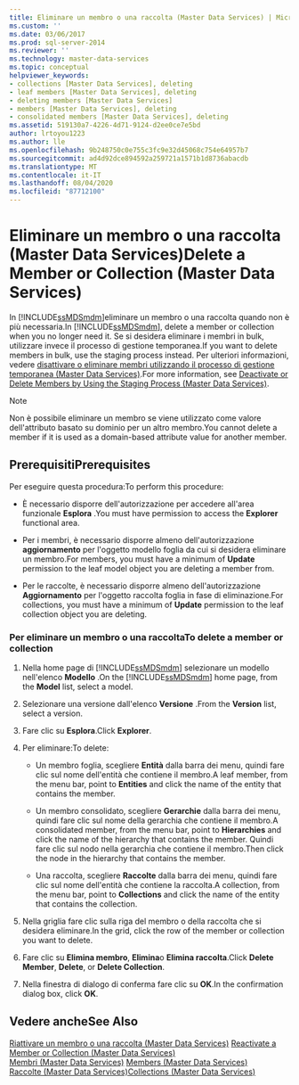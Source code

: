 ```yaml
---
title: Eliminare un membro o una raccolta (Master Data Services) | Microsoft Docs
ms.custom: ''
ms.date: 03/06/2017
ms.prod: sql-server-2014
ms.reviewer: ''
ms.technology: master-data-services
ms.topic: conceptual
helpviewer_keywords:
- collections [Master Data Services], deleting
- leaf members [Master Data Services], deleting
- deleting members [Master Data Services]
- members [Master Data Services], deleting
- consolidated members [Master Data Services], deleting
ms.assetid: 519130a7-4226-4d71-9124-d2ee0ce7e5bd
author: lrtoyou1223
ms.author: lle
ms.openlocfilehash: 9b248750c0e755c3fc9e32d45068c754e64957b7
ms.sourcegitcommit: ad4d92dce894592a259721a1571b1d8736abacdb
ms.translationtype: MT
ms.contentlocale: it-IT
ms.lasthandoff: 08/04/2020
ms.locfileid: "87712100"
---
```

# <a name="delete-a-member-or-collection-master-data-services"></a><span data-ttu-id="d0ef9-102">Eliminare un membro o una raccolta (Master Data Services)</span><span class="sxs-lookup"><span data-stu-id="d0ef9-102">Delete a Member or Collection (Master Data Services)</span></span>
  <span data-ttu-id="d0ef9-103">In [!INCLUDE[ssMDSmdm](../includes/ssmdsmdm-md.md)]eliminare un membro o una raccolta quando non è più necessaria.</span><span class="sxs-lookup"><span data-stu-id="d0ef9-103">In [!INCLUDE[ssMDSmdm](../includes/ssmdsmdm-md.md)], delete a member or collection when you no longer need it.</span></span> <span data-ttu-id="d0ef9-104">Se si desidera eliminare i membri in bulk, utilizzare invece il processo di gestione temporanea.</span><span class="sxs-lookup"><span data-stu-id="d0ef9-104">If you want to delete members in bulk, use the staging process instead.</span></span> <span data-ttu-id="d0ef9-105">Per ulteriori informazioni, vedere [disattivare o eliminare membri utilizzando il processo di gestione temporanea &#40;Master Data Services&#41;](add-update-and-delete-data-master-data-services.md).</span><span class="sxs-lookup"><span data-stu-id="d0ef9-105">For more information, see [Deactivate or Delete Members by Using the Staging Process &#40;Master Data Services&#41;](add-update-and-delete-data-master-data-services.md).</span></span>  
  
> [!NOTE]  
>  <span data-ttu-id="d0ef9-106">Non è possibile eliminare un membro se viene utilizzato come valore dell'attributo basato su dominio per un altro membro.</span><span class="sxs-lookup"><span data-stu-id="d0ef9-106">You cannot delete a member if it is used as a domain-based attribute value for another member.</span></span>  
  
## <a name="prerequisites"></a><span data-ttu-id="d0ef9-107">Prerequisiti</span><span class="sxs-lookup"><span data-stu-id="d0ef9-107">Prerequisites</span></span>  
 <span data-ttu-id="d0ef9-108">Per eseguire questa procedura:</span><span class="sxs-lookup"><span data-stu-id="d0ef9-108">To perform this procedure:</span></span>  
  
-   <span data-ttu-id="d0ef9-109">È necessario disporre dell'autorizzazione per accedere all'area funzionale **Esplora** .</span><span class="sxs-lookup"><span data-stu-id="d0ef9-109">You must have permission to access the **Explorer** functional area.</span></span>  
  
-   <span data-ttu-id="d0ef9-110">Per i membri, è necessario disporre almeno dell'autorizzazione **aggiornamento** per l'oggetto modello foglia da cui si desidera eliminare un membro.</span><span class="sxs-lookup"><span data-stu-id="d0ef9-110">For members, you must have a minimum of **Update** permission to the leaf model object you are deleting a member from.</span></span>  
  
-   <span data-ttu-id="d0ef9-111">Per le raccolte, è necessario disporre almeno dell'autorizzazione **Aggiornamento** per l'oggetto raccolta foglia in fase di eliminazione.</span><span class="sxs-lookup"><span data-stu-id="d0ef9-111">For collections, you must have a minimum of **Update** permission to the leaf collection object you are deleting.</span></span>  
  
### <a name="to-delete-a-member-or-collection"></a><span data-ttu-id="d0ef9-112">Per eliminare un membro o una raccolta</span><span class="sxs-lookup"><span data-stu-id="d0ef9-112">To delete a member or collection</span></span>  
  
1.  <span data-ttu-id="d0ef9-113">Nella home page di [!INCLUDE[ssMDSmdm](../includes/ssmdsmdm-md.md)] selezionare un modello nell'elenco **Modello** .</span><span class="sxs-lookup"><span data-stu-id="d0ef9-113">On the [!INCLUDE[ssMDSmdm](../includes/ssmdsmdm-md.md)] home page, from the **Model** list, select a model.</span></span>  
  
2.  <span data-ttu-id="d0ef9-114">Selezionare una versione dall'elenco **Versione** .</span><span class="sxs-lookup"><span data-stu-id="d0ef9-114">From the **Version** list, select a version.</span></span>  
  
3.  <span data-ttu-id="d0ef9-115">Fare clic su **Esplora**.</span><span class="sxs-lookup"><span data-stu-id="d0ef9-115">Click **Explorer**.</span></span>  
  
4.  <span data-ttu-id="d0ef9-116">Per eliminare:</span><span class="sxs-lookup"><span data-stu-id="d0ef9-116">To delete:</span></span>  
  
    -   <span data-ttu-id="d0ef9-117">Un membro foglia, scegliere **Entità** dalla barra dei menu, quindi fare clic sul nome dell'entità che contiene il membro.</span><span class="sxs-lookup"><span data-stu-id="d0ef9-117">A leaf member, from the menu bar, point to **Entities** and click the name of the entity that contains the member.</span></span>  
  
    -   <span data-ttu-id="d0ef9-118">Un membro consolidato, scegliere **Gerarchie** dalla barra dei menu, quindi fare clic sul nome della gerarchia che contiene il membro.</span><span class="sxs-lookup"><span data-stu-id="d0ef9-118">A consolidated member, from the menu bar, point to **Hierarchies** and click the name of the hierarchy that contains the member.</span></span> <span data-ttu-id="d0ef9-119">Quindi fare clic sul nodo nella gerarchia che contiene il membro.</span><span class="sxs-lookup"><span data-stu-id="d0ef9-119">Then click the node in the hierarchy that contains the member.</span></span>  
  
    -   <span data-ttu-id="d0ef9-120">Una raccolta, scegliere **Raccolte** dalla barra dei menu, quindi fare clic sul nome dell'entità che contiene la raccolta.</span><span class="sxs-lookup"><span data-stu-id="d0ef9-120">A collection, from the menu bar, point to **Collections** and click the name of the entity that contains the collection.</span></span>  
  
5.  <span data-ttu-id="d0ef9-121">Nella griglia fare clic sulla riga del membro o della raccolta che si desidera eliminare.</span><span class="sxs-lookup"><span data-stu-id="d0ef9-121">In the grid, click the row of the member or collection you want to delete.</span></span>  
  
6.  <span data-ttu-id="d0ef9-122">Fare clic su **Elimina membro**, **Elimina**o **Elimina raccolta**.</span><span class="sxs-lookup"><span data-stu-id="d0ef9-122">Click **Delete Member**, **Delete**, or **Delete Collection**.</span></span>  
  
7.  <span data-ttu-id="d0ef9-123">Nella finestra di dialogo di conferma fare clic su **OK**.</span><span class="sxs-lookup"><span data-stu-id="d0ef9-123">In the confirmation dialog box, click **OK**.</span></span>  
  
## <a name="see-also"></a><span data-ttu-id="d0ef9-124">Vedere anche</span><span class="sxs-lookup"><span data-stu-id="d0ef9-124">See Also</span></span>  
 <span data-ttu-id="d0ef9-125">[Riattivare un membro o una raccolta &#40;Master Data Services&#41;](../../2014/master-data-services/reactivate-a-member-or-collection-master-data-services.md) </span><span class="sxs-lookup"><span data-stu-id="d0ef9-125">[Reactivate a Member or Collection &#40;Master Data Services&#41;](../../2014/master-data-services/reactivate-a-member-or-collection-master-data-services.md) </span></span>  
 <span data-ttu-id="d0ef9-126">[Membri &#40;Master Data Services&#41;](../../2014/master-data-services/members-master-data-services.md) </span><span class="sxs-lookup"><span data-stu-id="d0ef9-126">[Members &#40;Master Data Services&#41;](../../2014/master-data-services/members-master-data-services.md) </span></span>  
 [<span data-ttu-id="d0ef9-127">Raccolte &#40;Master Data Services&#41;</span><span class="sxs-lookup"><span data-stu-id="d0ef9-127">Collections &#40;Master Data Services&#41;</span></span>](../../2014/master-data-services/collections-master-data-services.md)  
  
  
